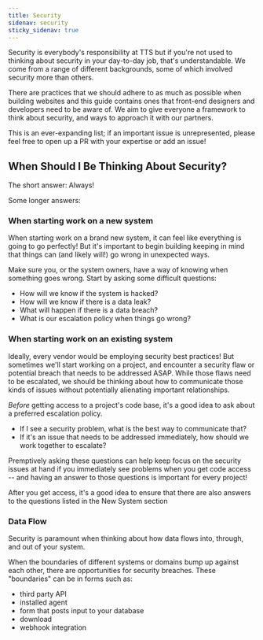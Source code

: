 ```yaml
---
title: Security
sidenav: security
sticky_sidenav: true
---
```


Security is everybody's responsibility at TTS but if you're not used to thinking about security in your day-to-day job, 
that's understandable. We come from a range of different backgrounds, some of which involved security more than others. 

There are practices that we should adhere to as much as possible when building websites and this guide contains ones 
that front-end designers and developers need to be aware of. We aim to give everyone a framework to think about security, and
ways to approach it with our partners.

This is an ever-expanding list; if an important issue is unrepresented, please feel free to open up a PR with your expertise 
or add an issue!

## When Should I Be Thinking About Security?

The short answer: Always!

Some longer answers:

### When starting work on a new system

When starting work on a brand new system, it can feel like everything is going to go perfectly! But it's important to begin 
building keeping in mind that things can (and likely will!) go wrong in unexpected ways.

Make sure you, or the system owners, have a way of knowing when something goes wrong. Start by asking some difficult questions:

* How will we know if the system is hacked?
* How will we know if there is a data leak?
* What will happen if there is a data breach?
* What is our escalation policy when things go wrong?

### When starting work on an existing system

Ideally, every vendor would be employing security best practices! But sometimes we'll start working on a project, and encounter a security 
flaw or potential breach that needs to be addressed ASAP. While those flaws need to be escalated, we should be thinking about how to
communicate those kinds of issues without potentially alienating important relationships.

*Before* getting access to a project's code base, it's a good idea to ask about a preferred escalation policy.

* If I see a security problem, what is the best way to communicate that? 
* If it's an issue that needs to be addressed immediately, how should we work together to escalate?

Premptively asking these questions can help keep focus on the security issues at hand if you immediately see problems when you get code
access -- and having an answer to those questions is important for every project! 

After you get access, it's a good idea to ensure that there are also answers to the questions listed in the New System section

### Data Flow

Security is paramount when thinking about how data flows into, through, and out of your system. 

When the boundaries of different systems or domains bump up against each other, there are opportunities for security breaches.
These "boundaries" can be in forms such as: 

* third party API
* installed agent
* form that posts input to your database
* download
* webhook integration